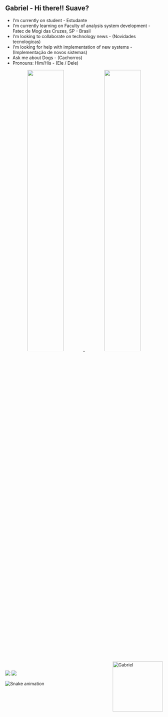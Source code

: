 ## Gabriel - Hi there!! Suave?

- I'm currently on student - Estudante
- I'm currently learning on Faculty of analysis system development - Fatec de Mogi das Cruzes, SP - Brasil
- I'm looking to collaborate on technology news - (Novidades tecnologicas) 
- I'm looking for help with implementation of new systems - (Implementação de novos sistemas)
- Ask me about Dogs - (Cachorros)
- Pronouns: Him/His - (Ele / Dele)


<div align="center">
  <a href="https://github.com/GabrielHSC">
  <img width="48%" src="https://github-readme-stats.vercel.app/api?username=GabrielHSC&show_icons=true&theme=dark&include_all_commits=true&count_private=true"/>
  <img width="48%" src="https://github-readme-stats.vercel.app/api/top-langs/?username=GabrielHSC&layout=compact&langs_count=7&theme=dark"/>
</div>
<div style="display: inline_block"><br>
<img height="160em"" img align="right" alt="Gabriel" src="https://media2.giphy.com/media/u24wf108dZGaJRnFdl/giphy.gif?cid=790b76119efb38da8ba2befef5f6c53abca4049e3a1a58db&rid=giphy.gif&ct=g">
</div>
  
 ##

</div>
  <a href = "mailto:gabrielhenriquesilvacardoso0@gmail.com"><img src="https://img.shields.io/badge/-Gmail-%23333?style=for-the-badge&logo=gmail&logoColor=white" target="_blank"></a>
  <a href="https://www.linkedin.com/in/gabriel-henrique-silva-cardoso-b77b23188/" target="_blank"><img src="https://img.shields.io/badge/-LinkedIn-%230077B5?style=for-the-badge&logo=linkedin&logoColor=white" target="_blank"></a> 
</div>

![Snake animation](https://github.com/GabrielHSC/GabrielHSC/blob/output/github-contribution-grid-snake.svg)

